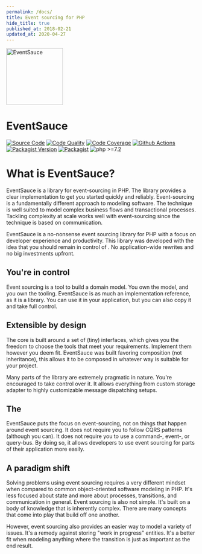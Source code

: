 ```yaml
---
permalink: /docs/
title: Event sourcing for PHP
hide_title: true
published_at: 2018-02-21
updated_at: 2020-04-27
---
```


<div class="text-center mb-8 w-full">
    <img id="logo" src="/static/logo.svg" height="150px" width="150px" alt="EventSauce">
    <h1 class="text-grey-darkest mt-1">
        Event<span class="text-red">Sauce</span>
    </h1>
</div>

[![Source Code](https://img.shields.io/badge/source-eventsaucephp/eventsauce-blue.svg?style=flat-square)](https://github.com/eventsaucephp/eventsauce)
[![Code Quality](https://img.shields.io/scrutinizer/g/EventSaucePHP/EventSauce.svg?style=flat-square)](https://scrutinizer-ci.com/g/EventSaucePHP/EventSauce/?branch=master)
[![Code Coverage](https://img.shields.io/scrutinizer/coverage/g/EventSaucePHP/EventSauce.svg?style=flat-square)](https://scrutinizer-ci.com/g/EventSaucePHP/EventSauce/?branch=master)
[![Github Actions](https://github.com/EventSaucePHP/EventSauce/workflows/Tests/badge.svg)](https://github.com/EventSaucePHP/EventSauce/actions)
[![Packagist Version](https://img.shields.io/packagist/v/eventsauce/eventsauce.svg?style=flat-square)](https://packagist.org/packages/eventsauce/eventsauce)
[![Packagist](https://img.shields.io/badge/packagist-eventsauce/eventsauce-orange.svg?style=flat-square)](https://packagist.org/packages/eventsauce/eventsauce)
![php >=7.2](https://img.shields.io/packagist/php-v/eventsauce/eventsauce.svg?style=flat-square)

# What is EventSauce?

EventSauce is a library for event-sourcing in PHP. The library provides a clear implementation
to get you started quickly and reliably. Event-sourcing is a fundamentally different
approach to modeling software. The technique is well suited to model complex business flows
and transactional processes. Tackling complexity at scale works well with event-sourcing
since the technique is based on communication.

EventSauce is a no-nonsense event sourcing library for PHP with a focus on developer
experience and productivity. This library was developed with the idea that you should
remain in control of . No application-wide rewrites and no big investments upfront.

## You're in control

Event sourcing is a tool to build a domain model. You own the model, and you own the
tooling. EventSauce is as much an implementation reference, as it is a library. You
can use it in your application, but you can also copy it and take full control.

## Extensible by design

The core is built around a set of (tiny) interfaces, which gives you the freedom to choose
the tools that meet your requirements. Implement them however you deem fit. EventSauce
was built favoring composition (not inheritance), this allows it to be composed in whatever
way is suitable for your project.

Many parts of the library are extremely pragmatic in nature. You're encouraged to take
control over it. It allows everything from custom storage adapter to highly customizable
message dispatching setups.

## The

EventSauce puts the focus on event-sourcing, not on things that happen around event
sourcing. It does not require you to follow CQRS patterns (although you can). It does
not require you to use a command-, event-, or query-bus. By doing so, it allows
developers to use event sourcing for parts of their application more easily.

## A paradigm shift

Solving problems using event sourcing requires a very different mindset when compared
to common object-oriented software modeling in PHP. It's less focused about state and more
about processes, transitions, and communication in general. Event sourcing is also not
simple. It's built on a body of knowledge that is inherently complex. There are many
concepts that come into play that build off one another.

However, event sourcing also provides an easier way to model a variety of issues. It's
a remedy against storing "work in progress" entities. It's a better fit when modeling
anything where the transition is just as important as the end result.
